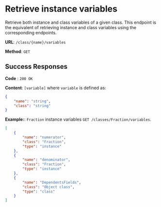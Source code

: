 # Retrieve instance variables
Retrieve both instance and class variables of a given class. This endpoint is the equivalent of retrieving instance and class variables using the corresponding endpoints.

**URL**: `/class/{name}/variables`

**Method**: `GET`

## Success Responses

**Code** : `200 OK`

**Content**: `[variable]` where `variable` is defined as:
```json
{
    "name": "string",
    "class": "string"
}
```

**Example:**: `Fraction` instance variables `GET /classes/Fraction/variables`.
```json
[
    {
        "name": "numerator",
        "class": "Fraction",
        "type": "instance"
    },
    {
        "name": "denominator",
        "class": "Fraction",
        "type": "instance"
    },
    {
        "name": "DependentsFields",
        "class": "Object class",
        "type": "class"
    }
]
```